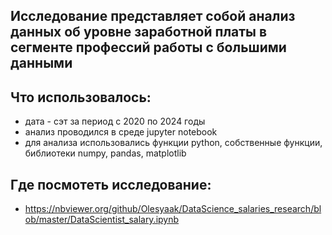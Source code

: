 ## Исследование представляет собой анализ данных об уровне заработной платы в сегменте профессий работы с большими данными

## Что использовалось: 
* дата - сэт за период с 2020 по 2024 годы
* анализ проводился в среде jupyter notebook
* для анализа использовались функции python, собственные функции, библиотеки numpy, pandas, matplotlib

## Где посмотеть исследование: 
* https://nbviewer.org/github/Olesyaak/DataScience_salaries_research/blob/master/DataScientist_salary.ipynb
